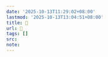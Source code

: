 ```yaml
---
date: '2025-10-13T11:29:02+08:00'
lastmod: '2025-10-13T13:04:51+08:00'
title: 󰟷
url: 󰟷
tags: []
src:
note:
---
```


